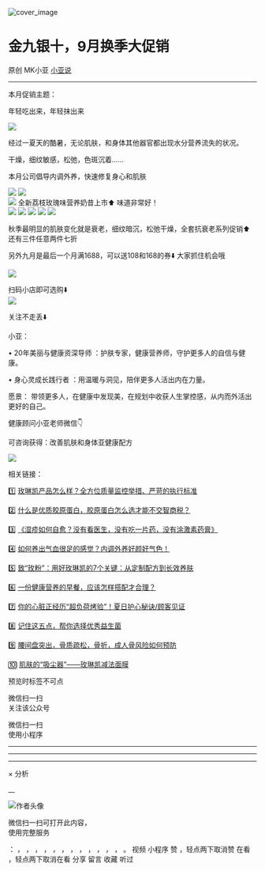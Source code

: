 ![cover_image](https://mmbiz.qpic.cn/mmbiz_jpg/A8SKDch4cJE13M5dvibRZkAWRkwzZicic8DRGSE2VcnGq6N60kKl4hVYDCWOmEgwr0ehAJESQBuLxBqJxogparDUQ/0?wx_fmt=jpeg)

#  金九银十，9月换季大促销

原创  MK小亚  [ 小亚说 ](javascript:void\(0\);)

__ _ _ _ _

本月促销主题：

年轻吃出来，年轻抹出来

  

![](https://mmbiz.qpic.cn/mmbiz_jpg/A8SKDch4cJE13M5dvibRZkAWRkwzZicic8D7Wuo5Yicu6n7Rx3cZIgFSae9F9fuPHsMdHo6flxTVkvicF6DMK6iby7RA/640?wx_fmt=jpeg)

  

经过一夏天的酷暑，无论肌肤，和身体其他器官都出现水分营养流失的状况。

干燥，细纹敏感，松弛，色斑沉着……

  

本月公司倡导内调外养，快速修复身心和肌肤

  

![](https://mmbiz.qpic.cn/mmbiz_jpg/A8SKDch4cJE13M5dvibRZkAWRkwzZicic8DTuJztvEMY1ra4lNCj3ywJtGHoJq8Yia4Q8VQ57dicUZNgiaDiak6rcmJKQ/640?wx_fmt=jpeg)
![](https://mmbiz.qpic.cn/mmbiz_jpg/A8SKDch4cJE13M5dvibRZkAWRkwzZicic8Dz6TnFTk7yVFhHQ9QarQfkcCx4rYBbBMDFibbpzHBJiaSrClmxAovEybQ/640?wx_fmt=jpeg)  
![](https://mmbiz.qpic.cn/mmbiz_jpg/A8SKDch4cJE13M5dvibRZkAWRkwzZicic8Dhtm995ic3Qa1zkUXRfaxZAqDzpv8Ee9s3VibK5gwrjT0k39D2Pq3GvFA/640?wx_fmt=jpeg)
全新荔枝玫瑰味营养奶昔上市⬆️  味道非常好！  
![](https://mmbiz.qpic.cn/mmbiz_jpg/A8SKDch4cJE13M5dvibRZkAWRkwzZicic8DS4icYAWODdys0ZLako6JZ9n4lcjCpwQat04BB0rS92yUVqBl1cRrGZQ/640?wx_fmt=jpeg)
![](https://mmbiz.qpic.cn/mmbiz_jpg/A8SKDch4cJE13M5dvibRZkAWRkwzZicic8DkKNJkNceDfiaUJRhu2jlO2mkBJfuswtcpzRicTlvtbicRTiahkiazcUKBGQ/640?wx_fmt=jpeg)
![](https://mmbiz.qpic.cn/mmbiz_jpg/A8SKDch4cJE13M5dvibRZkAWRkwzZicic8DhYI7K1mNeLl02VbotyAqgK3uEPykZN8BKkYo6nG6j6pYUmrTmmdRNQ/640?wx_fmt=jpeg)
![](https://mmbiz.qpic.cn/mmbiz_jpg/A8SKDch4cJE13M5dvibRZkAWRkwzZicic8DYmtoia3T42pg645qb5esYjlBMYk1TFibHCibRHiaFFc2mj5T4MMH93h3LQ/640?wx_fmt=jpeg)
![](https://mmbiz.qpic.cn/mmbiz_jpg/A8SKDch4cJE13M5dvibRZkAWRkwzZicic8DFibSkUsTTOduGmZaOYibdBzrAA7U3OfetsGKphkkkZSI9P1V67Z0vUcw/640?wx_fmt=jpeg)  
  
秋季最明显的肌肤变化就是衰老，细纹暗沉，松弛干燥，全套抗衰老系列促销⬆️  还有三件任意两件七折  
  
另外九月是最后一个月满1688，可以送108和168的券⬇️ 大家抓住机会哦  
  
![](https://mmbiz.qpic.cn/mmbiz_jpg/A8SKDch4cJE13M5dvibRZkAWRkwzZicic8DcD6qUqibq5alzgU6MMnpgaBibJich05tJFcELl8X3wicH4SbmBAAw8Ptdw/640?wx_fmt=jpeg)  
  
扫码小店即可选购⬇️  
![](https://mmbiz.qpic.cn/mmbiz_jpg/A8SKDch4cJE13M5dvibRZkAWRkwzZicic8D0NavhIE4FVT8o3RmXiaNC3NcAoNUa18Gr9ZjLBzLDiaZibybwa80GuL5A/640?wx_fmt=jpeg)

  

  

  

关注不走丢⬇️

  

小亚：

•  20年美丽与健康资深导师  ：护肤专家，健康营养师，守护更多人的自信与健康。

•  身心灵成长践行者  ：用温暖与洞见，陪伴更多人活出内在力量。

愿景：  带领更多人，在健康中发现美，在规划中收获人生掌控感，从内而外活出更好的自己。

  

  

健康顾问小亚老师微信👇

可咨询获得：改善肌肤和身体亚健康配方

![](https://mmbiz.qpic.cn/mmbiz_jpg/A8SKDch4cJE13M5dvibRZkAWRkwzZicic8DPxibjuJMZWIibXGawOiatf16ygTdPia71zEfWIeibgTuA2vxiaBRHGCxz57w/640?wx_fmt=jpeg)

  

  
  
  
  

相关链接：

1️⃣  [ 玫琳凯产品怎么样？全方位质量监控举措、严苛的执行标准
](https://mp.weixin.qq.com/s?__biz=MzUxNDAwNTk0MQ==&mid=2247485749&idx=3&sn=806b26f45ee75794131b8a7e66d744f9&scene=21#wechat_redirect)

2️⃣ [ 什么是优质胶原蛋白，胶原蛋白怎么选才能不交智商税？
](https://mp.weixin.qq.com/s?__biz=MzUxNDAwNTk0MQ==&mid=2247485486&idx=2&sn=eb445bb0a752e76dff496628355e3af5&scene=21#wechat_redirect)  

3️⃣ [ 《湿疹如何自愈？没有看医生，没有吃一片药，没有涂激素药膏》
](https://mp.weixin.qq.com/s?__biz=MzUxNDAwNTk0MQ==&mid=2247485925&idx=1&sn=06ff3551e997d7c4b89a22ab281d10fc&scene=21#wechat_redirect)

4️⃣ [ 如何养出气血很足的感觉？内调外养好颜好气色！
](https://mp.weixin.qq.com/s?__biz=MzUxNDAwNTk0MQ==&mid=2247486095&idx=1&sn=a8b0b3f820b826eb2aebe18ef1c893eb&scene=21#wechat_redirect)

5️⃣ [ 致“玫粉”：用好玫琳凯的7个关键：从定制配方到长效养肤
](https://mp.weixin.qq.com/s?__biz=MzUxNDAwNTk0MQ==&mid=2247486134&idx=2&sn=1a8550527f75a3a5c7368a3f12eccf66&scene=21#wechat_redirect)

6️⃣ [ 一份健康营养的早餐，应该怎样搭配才合理？
](https://mp.weixin.qq.com/s?__biz=MzUxNDAwNTk0MQ==&mid=2247485749&idx=2&sn=7aca2164e0db5905d94a3716f010b7e5&scene=21#wechat_redirect)

7️⃣ [ 你的心脏正经历“超负荷烤验”！夏日护心秘诀/顾客见证
](https://mp.weixin.qq.com/s?__biz=MzUxNDAwNTk0MQ==&mid=2247486735&idx=1&sn=9ce59db5b9111b31a3d0aa5e5c059b94&scene=21#wechat_redirect)

8️⃣ [ 记住这五点，帮你选择优秀益生菌
](https://mp.weixin.qq.com/s?__biz=MzUxNDAwNTk0MQ==&mid=2247485233&idx=1&sn=efe9ec91e7182377b80e92ccfcbbcbfe&scene=21#wechat_redirect)

9️⃣ [ 腰间盘突出，骨质疏松，骨折，成人骨风险如何预防
](https://mp.weixin.qq.com/s?__biz=MzUxNDAwNTk0MQ==&mid=2247484926&idx=1&sn=21d233c54b8ec1810cd5083fc3b16b2d&scene=21#wechat_redirect)

🔟 [ 肌肤的“吸尘器”——玫琳凯减法面膜
](https://mp.weixin.qq.com/s?__biz=MzUxNDAwNTk0MQ==&mid=2247486408&idx=1&sn=296e4da164fcf3d5e768c281c88a4fbc&scene=21#wechat_redirect)

  

  

  

  

预览时标签不可点

微信扫一扫  
关注该公众号



微信扫一扫  
使用小程序

****



****



****



×  分析

__

![作者头像](http://mmbiz.qpic.cn/mmbiz_png/A8SKDch4cJE0KicTMyrVCx3VLqEgic5sJ1V5QeGZTibG9GLZlSCXSj5ByXNkib5PBrZVMkI41KKxgwE1K9gfypUeRg/0?wx_fmt=png)

微信扫一扫可打开此内容，  
使用完整服务

：  ，  ，  ，  ，  ，  ，  ，  ，  ，  ，  ，  ，  。  视频  小程序  赞  ，轻点两下取消赞  在看  ，轻点两下取消在看
分享  留言  收藏  听过

